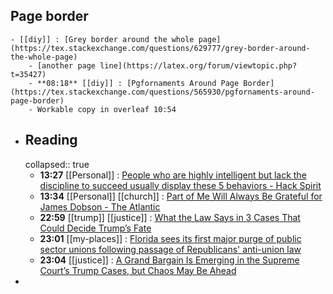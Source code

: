 ## Page border
	- [[diy]] : [Grey border around the whole page](https://tex.stackexchange.com/questions/629777/grey-border-around-the-whole-page)
		- [another page line](https://latex.org/forum/viewtopic.php?t=35427)
		- **08:18** [[diy]] : [Pgfornaments Around Page Border](https://tex.stackexchange.com/questions/565930/pgfornaments-around-page-border)
		- Workable copy in overleaf 10:54
- ## Reading
  collapsed:: true
	- **13:27** [[Personal]] :  [People who are highly intelligent but lack the discipline to succeed usually display these 5 behaviors - Hack Spirit](https://hackspirit.com/people-who-are-highly-intelligent-but-lack-the-discipline-to-succeed-usually-display-these-behaviors/)
	- **13:34** [[Personal]] [[church]] :  [Part of Me Will Always Be Grateful for James Dobson - The Atlantic](https://www.theatlantic.com/ideas/archive/2024/02/evangelicals-christianity-james-dobson/677362/)
	- **22:59** [[trump]] [[justice]] : [What the Law Says in 3 Cases That Could Decide Trump’s Fate](https://www.nytimes.com/interactive/2024/us/trump-supreme-court-cases.html)
	- **23:01** [[my-places]] : [Florida sees its first major purge of public sector unions following passage of Republicans' anti-union law](https://www.orlandoweekly.com/news/florida-sees-its-first-major-purge-of-public-sector-unions-following-passage-of-republicans-anti-union-law-36129127?utm_source=newsshowcase&utm_medium=gnews&utm_campaign=CDAqKggAIhDzSAbhwaCkgQKJPs2BtmwzKhQICiIQ80gG4cGgpIECiT7NgbZsMzCUzfEB&utm_content=rundown)
	- **23:04** [[justice]] : [A Grand Bargain Is Emerging in the Supreme Court’s Trump Cases, but Chaos May Be Ahead](https://slate.com/news-and-politics/2024/02/supreme-court-trump-john-roberts-bargain.html)
-